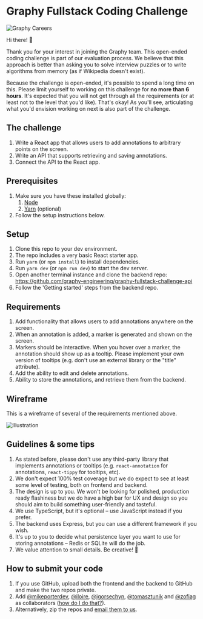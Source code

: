 # Graphy Fullstack Coding Challenge

![Graphy Careers](https://graphy-static.ams3.cdn.digitaloceanspaces.com/careers-alt.png)

Hi there! 👋

Thank you for your interest in joining the Graphy team. This open-ended coding challenge is part of our evaluation process. We believe that this approach is better than asking you to solve interview puzzles or to write algorithms from memory (as if Wikipedia doesn't exist).

Because the challenge is open-ended, it's possible to spend a long time on this. Please limit yourself to working on this challenge for **no more than 6 hours**. It's expected that you will not get through all the requirements (or at least not to the level that you'd like). That's okay! As you'll see, articulating what you'd envision working on next is also part of the challenge.

## The challenge

1. Write a React app that allows users to add annotations to arbitrary points on the screen.
2. Write an API that supports retrieving and saving annotations.
3. Connect the API to the React app.

## Prerequisites

1. Make sure you have these installed globally:
    1. [Node](https://nodejs.org/en/)
    2. [Yarn](https://yarnpkg.com/en/docs/install) (optional)
2. Follow the setup instructions below.

## Setup

1. Clone this repo to your dev environment.
2. The repo includes a very basic React starter app.
3. Run `yarn` (or `npm install`) to install dependencies.
4. Run `yarn dev` (or `npm run dev`) to start the dev server.
5. Open another terminal instance and clone the backend repo:
    https://github.com/graphy-engineering/graphy-fullstack-challenge-api
6. Follow the 'Getting started' steps from the backend repo.

## Requirements

1. Add functionality that allows users to add annotations anywhere on the screen.
2. When an annotation is added, a marker is generated and shown on the screen.
3. Markers should be interactive. When you hover over a marker, the annotation should show up as a tooltip. Please implement your own version of tooltips (e.g. don't use an external library or the "title" attribute).
4. Add the ability to edit and delete annotations.
5. Ability to store the annotations, and retrieve them from the backend.

## Wireframe

This is a wireframe of several of the requirements mentioned above.

![Illustration](https://i.imgur.com/1k84vVF.png)

## Guidelines & some tips

1. As stated before, please don't use any third-party library that implements annotations or tooltips (e.g. `react-annotation` for annotations, `react-tippy` for tooltips, etc).
2. We don't expect 100% test coverage but we do expect to see at least some level of testing, both on frontend and backend.
3. The design is up to you. We won't be looking for polished, production ready flashiness but we do have a high bar for UX and design so you should aim to build something user-friendly and tasteful. 
4. We use TypeScript, but it's optional – use JavaScript instead if you prefer.
5. The backend uses Express, but you can use a different framework if you wish.
6. It's up to you to decide what persistence layer you want to use for storing annotations – Redis or SQLite will do the job.
7. We value attention to small details. Be creative! 🎨

## How to submit your code

1. If you use GitHub, upload both the frontend and the backend to GitHub and make the two repos private.
2. Add  [@mikeporterdev](https://github.com/mikeporterdev), [@iloire](https://github.com/iloire), [@igorsechyn](https://github.com/igorsechyn), [@tomasztunik](https://github.com/tomasztunik) and [@zofiag](https://github.com/zofiag) as collaborators ([how do I do that?](https://help.github.com/en/articles/inviting-collaborators-to-a-personal-repository)).
3. Alternatively, zip the repos and [email them to us](mailto:roman@graphyapp.com).
